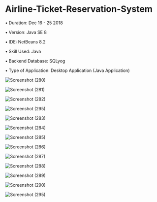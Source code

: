 # Airline-Ticket-Reservation-System

• Duration: Dec 16 - 25 2018

• Version: Java SE 8

• IDE: NetBeans 8.2

• Skill Used: Java

• Backend Database: SQLyog

• Type of Application: Desktop Application (Java Application)

![Screenshot (280)](https://user-images.githubusercontent.com/55613764/81517370-51b8b800-936d-11ea-8d5b-1b2828bed90b.png)

![Screenshot (281)](https://user-images.githubusercontent.com/55613764/81517376-54b3a880-936d-11ea-9c85-3c4bd940a85c.png)

![Screenshot (282)](https://user-images.githubusercontent.com/55613764/81517385-5b422000-936d-11ea-984e-7ac1a337971f.png)

![Screenshot (295)](https://user-images.githubusercontent.com/55613764/81517393-61380100-936d-11ea-8c0a-e74c0328f1b5.png)

![Screenshot (283)](https://user-images.githubusercontent.com/55613764/81517401-6f861d00-936d-11ea-9ee4-5d3a43176a27.png)

![Screenshot (284)](https://user-images.githubusercontent.com/55613764/81517407-76ad2b00-936d-11ea-88e8-b061a87dd612.png)

![Screenshot (285)](https://user-images.githubusercontent.com/55613764/81517418-7b71df00-936d-11ea-88f2-cf914ebdcf3d.png)

![Screenshot (286)](https://user-images.githubusercontent.com/55613764/81517422-80cf2980-936d-11ea-89b8-1f3c7b44bb7a.png)

![Screenshot (287)](https://user-images.githubusercontent.com/55613764/81517426-83318380-936d-11ea-9045-5bd016ff8cb7.png)

![Screenshot (288)](https://user-images.githubusercontent.com/55613764/81517434-888ece00-936d-11ea-979f-a80fe23cbf06.png)

![Screenshot (289)](https://user-images.githubusercontent.com/55613764/81517439-8b89be80-936d-11ea-9b0c-0d2b71a9579d.png)

![Screenshot (290)](https://user-images.githubusercontent.com/55613764/81517443-8e84af00-936d-11ea-9d33-5897b78c5a2c.png)

![Screenshot (295)](https://user-images.githubusercontent.com/55613764/81517445-904e7280-936d-11ea-8eff-aa327c9a99d4.png)


